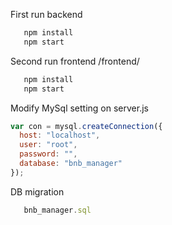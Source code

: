 
First run backend 

```js
   npm install
   npm start
```

Second run frontend /frontend/ 

```js
   npm install
   npm start
```

Modify MySql setting on server.js

```js
var con = mysql.createConnection({
  host: "localhost",
  user: "root",
  password: "",
  database: "bnb_manager"
});
```

DB migration
```js
   bnb_manager.sql
```